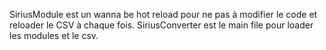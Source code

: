 SiriusModule est un wanna be hot reload pour ne pas à modifier le code et reloader le CSV à chaque fois. SiriusConverter est le main file pour loader les modules et le csv.
